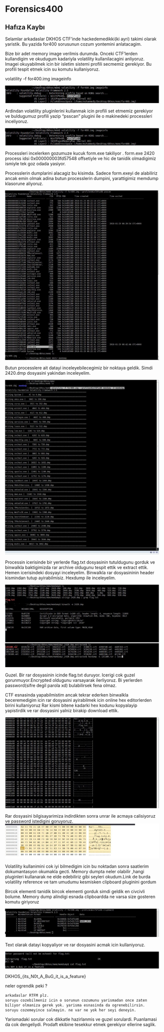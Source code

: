 # Forensics400 

## Hafıza Kaybı

Selamlar arkadaslar DKHOS CTF’inde hackedemedikki(ki ayri) takimi olarak yaristik.  Bu yazida for400 sorusunun cozum yontemini anlatacagim.

Bize bir adet memory image verilmis durumda. Onceki CTF’lerden kullandigim ve okudugum kadariyla volatility kullanilacagini anliyoruz. Imagei okuyabilmek icin bir isletim sistemi profili secmemiz gerekiyor. Bu profili tespit etmek icin su komutu kullaniyoruz.

volatility -f for400.img imageinfo

![ilk](https://github.com/csmali/hackedemedikki-CTF/blob/master/DKHOS/forensics/forensics400/1.jpg "ilk")

Ardindan volatility pluginlerini kullanmak icin profili set etmemiz gerekiyor ve buldugumuz profili yazip “psscan” plugini ile o makinedeki processleri inceliyoruz.


![iki](https://github.com/csmali/hackedemedikki-CTF/blob/master/DKHOS/forensics/forensics400/2.jpg "iki")

Processleri incelerken gozumuze kucuk form.exe takiliyor . form.exe 2420 process idsi 0x000000003fd57548 offsetiyle ve hic de tanidik olmadigimiz ismiyle tek goz odada yasiyor.

Processlerin dumplarini alacagiz bu kisimda. Sadece form.exeyi de alabiliriz ancak emin olmak adina butun processlerin dumpini, yarattigimiz memdump klasorune aliyoruz.

![uc](https://github.com/csmali/hackedemedikki-CTF/blob/master/DKHOS/forensics/forensics400/3.jpg
 "uc")

Butun processlere ait datayi inceleyebilecegimiz bir noktaya geldik. Simdi 2420.dmp  dosyasini yakindan inceleyelim.

![dort](https://github.com/csmali/hackedemedikki-CTF/blob/master/DKHOS/forensics/forensics400/4.jpg "dort")

Processin icerisinde bir yerlerde flag.txt dosyasinin tutuldugunu gorduk ve binwalkla baktigimizda rar archive oldugunu tespit ettik ve extract ettik. Hemen icerisindeki dosyayi inceleyelim. Binwalkla rar dosyasininin header kismindan tutup ayirabilmisiz. Hexdump ile inceleyelim.


![bes](https://github.com/csmali/hackedemedikki-CTF/blob/master/DKHOS/forensics/forensics400/5.jpg "bes")
![alti](https://github.com/csmali/hackedemedikki-CTF/blob/master/DKHOS/forensics/forensics400/6.jpg "alti")

Guzel. Bir rar dosyasinin icinde flag.txt duruyor. Icerigi cok guzel gorunmuyor.Encrypted oldugunu varsayarak ilerliyoruz. Bi yerlerden password(sifre degil parola xd) bulabilirsek fena olmaz.

CTF esnasinda yapabilmistim ancak tekrar ederken binwalkla beceremedigim icin rar dosyasini ayirabilmek icin online hex editorlerden birini kullaniyoruz Rar kismi bitene kadarki hex kodunu kopyalayip yapistirdik ve rar dosyasini yalniz birakip download ettik.


![yedi](https://github.com/csmali/hackedemedikki-CTF/blob/master/DKHOS/forensics/forensics400/7.jpg "yedi")

Rar dosyasini bilgisayarimiza indirdikten sonra unrar ile acmaya calisiyoruz ve password istedigini goruyoruz.
![sekiz](https://github.com/csmali/hackedemedikki-CTF/blob/master/DKHOS/forensics/forensics400/8.jpg "sekiz")

Volatility kullanimini cok iyi bilmedigim icin bu noktadan sonra saatlerim  dokumantasyon okumakla gecti. Memory dumpta neler olabilir ,hangi pluginleri kullanarak ne elde edebiliriz gibi seyleri okudum.Link de burda volatility reference ve tam umudumu kesmisken clipboard pluginini gordum

Bircok elementi tanidik bircok elementi gorduk simdi geldik en civcivli bolume. Memory dump alindigi esnada clipboardda ne varsa size gosteren komutu giriyoruz

![dokuz](https://github.com/csmali/hackedemedikki-CTF/blob/master/DKHOS/forensics/forensics400/9.jpg "dokuz")

Text olarak datayi kopyaliyor ve rar dosyasini acmak icin kullaniyoruz.

![on](https://github.com/csmali/hackedemedikki-CTF/blob/master/DKHOS/forensics/forensics400/10.jpg "on")

DKHOS_{its_N0t_A_BuG_it_is_a_feature}

neler ogrendik peki ?

    arkadaslar RTFM plz.
    soruyu cozebilmeniz icin o sorunun cozumunu yarismadan once zaten biliyor olmaniza gerek yok. yarisma esnasinda da ogrenebilirsin.
    soruyu cozemeyince salmayin. ne var ne yok her seyi deneyin.

Yarismadaki sorular cok dikkatle hazirlanmis ve guzel sorulardi. Puanlamasi da cok dengeliydi. Prodaft ekibine tesekkur etmek gerekiyor ellerine saglik.

